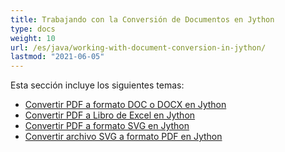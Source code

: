 ```yaml
---
title: Trabajando con la Conversión de Documentos en Jython
type: docs
weight: 10
url: /es/java/working-with-document-conversion-in-jython/
lastmod: "2021-06-05"
---
```


Esta sección incluye los siguientes temas:

- [Convertir PDF a formato DOC o DOCX en Jython](/pdf/es/java/convert-pdf-to-doc-or-docx-format-in-jython/)
- [Convertir PDF a Libro de Excel en Jython](/pdf/es/java/convert-pdf-to-excel-workbook-in-jython)
- [Convertir PDF a formato SVG en Jython](/pdf/es/java/convert-pdf-to-svg-format-in-jython/)
- [Convertir archivo SVG a formato PDF en Jython](/pdf/es/java/convert-svg-file-to-pdf-format-in-jython/)